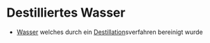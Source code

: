 # Destilliertes Wasser
- [Wasser](../Stoffe/Rohstoffe/Wasser.md) welches durch ein [Destillation](../Glossar/Destillation.md)sverfahren bereinigt wurde